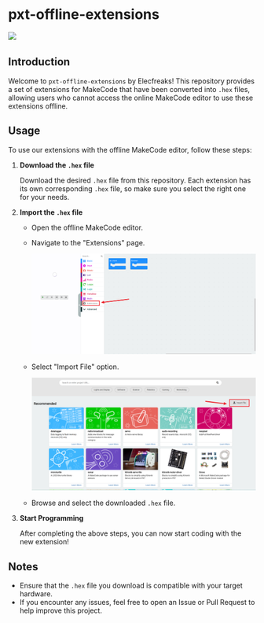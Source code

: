 # pxt-offline-extensions

![](https://img.shields.io/badge/Platform-micro%3Abit-red)  

## Introduction

Welcome to `pxt-offline-extensions` by Elecfreaks! This repository provides a set of extensions for MakeCode that have been converted into `.hex` files, allowing users who cannot access the online MakeCode editor to use these extensions offline.

## Usage

To use our extensions with the offline MakeCode editor, follow these steps:

1. **Download the `.hex` file**

   Download the desired `.hex` file from this repository. Each extension has its own corresponding `.hex` file, so make sure you select the right one for your needs.

2. **Import the `.hex` file**

   - Open the offline MakeCode editor.

   - Navigate to the "Extensions" page.

     ![image](.\assest\image-1.png)

   - Select "Import File" option.

     ![image](.\assest\image-2.png)

   - Browse and select the downloaded `.hex` file.

3. **Start Programming**

   After completing the above steps, you can now start coding with the new extension!

## Notes

- Ensure that the `.hex` file you download is compatible with your target hardware.
- If you encounter any issues, feel free to open an Issue or Pull Request to help improve this project.
